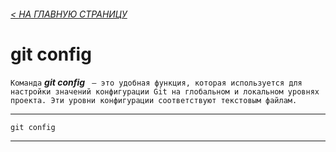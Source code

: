 ###### [< НА ГЛАВНУЮ СТРАНИЦУ](./readme.md)

# git config
`Команда` ***git config*** ` — это удобная функция, которая используется для настройки значений конфигурации Git на глобальном и локальном уровнях проекта. Эти уровни конфигурации соответствуют текстовым файлам.`


---
```bash=
git config
```
---